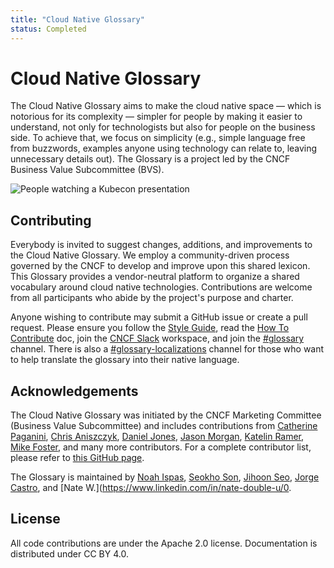 ```yaml
---
title: "Cloud Native Glossary"
status: Completed
---
```


# Cloud Native Glossary

The Cloud Native Glossary aims to make the cloud native space — which is notorious for its complexity — simpler for people by making it easier to understand, 
not only for technologists but also for people on the business side. 
To achieve that, we focus on simplicity (e.g., simple language free from buzzwords, examples anyone using technology can relate to, leaving unnecessary details out). 
The Glossary is a project led by the CNCF Business Value Subcommittee (BVS). 

<p><img class="mt-3" src="/images/homepage/kubecon.jpg" alt="People watching a Kubecon presentation"></p>

## Contributing

Everybody is invited to suggest changes, additions, and improvements to the Cloud Native Glossary. 
We employ a community-driven process governed by the CNCF to develop and improve upon this shared lexicon. 
This Glossary provides a vendor-neutral platform to organize a shared vocabulary around cloud native technologies. 
Contributions are welcome from all participants who abide by the project's purpose and charter.

Anyone wishing to contribute may submit a GitHub issue or create a pull request.
Please ensure you follow the [Style Guide](/style-guide/), read the [How To Contribute](/contribute/) doc, join the [CNCF Slack](https://communityinviter.com/apps/cloud-native/cncf) workspace, and join the [#glossary](https://cloud-native.slack.com/archives/C02TX20MQBB) channel.
There is also a [#glossary-localizations](https://cloud-native.slack.com/archives/C02N2RGFXDF) channel for those who want to help translate the glossary into their native language.

## Acknowledgements

The Cloud Native Glossary was initiated by the CNCF Marketing Committee (Business Value Subcommittee) and includes contributions from 
[Catherine Paganini](https://www.linkedin.com/in/catherinepaganini/en/), 
[Chris Aniszczyk](https://www.linkedin.com/in/caniszczyk/), 
[Daniel Jones](https://www.linkedin.com/in/danieljoneseb/?originalSubdomain=uk), 
[Jason Morgan](https://www.linkedin.com/in/jasonmorgan2/), 
[Katelin Ramer](https://www.linkedin.com/in/katelinramer/), 
[Mike Foster](https://www.linkedin.com/in/mfosterche/?originalSubdomain=ca), 
and many more contributors. 
For a complete contributor list, please refer to [this GitHub page](https://github.com/cncf/glossary/graphs/contributors).

The Glossary is maintained by 
[Noah Ispas](https://www.linkedin.com/in/noah-ispas-0665b42a/), 
[Seokho Son](https://www.linkedin.com/in/seokho-son/),
[Jihoon Seo](https://www.linkedin.com/in/jihoon-seo/), 
[Jorge Castro](https://www.linkedin.com/in/jorge-castro2112/),
and [Nate W.](https://www.linkedin.com/in/nate-double-u/0.

## License

All code contributions are under the Apache 2.0 license. 
Documentation is distributed under CC BY 4.0.
